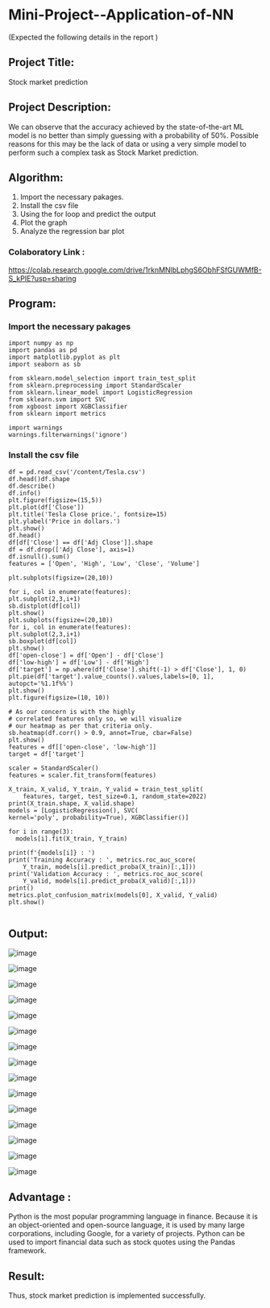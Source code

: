 # Mini-Project--Application-of-NN


(Expected the following details in the report )
## Project Title:
Stock market prediction
## Project Description:
We can observe that the accuracy achieved by the state-of-the-art ML model is no better than simply guessing with a probability of 50%. Possible reasons for this may be the lack of data or using a very simple model to perform such a complex task as Stock Market prediction.
## Algorithm:
1. Import the necessary pakages.
2. Install the csv file
3. Using the for loop and predict the output
4. Plot the graph
5. Analyze the regression bar plot
### Colaboratory Link :
https://colab.research.google.com/drive/1rknMNlbLphgS6ObhFSfGUWMfB-S_kPIE?usp=sharing
## Program:
### Import the necessary pakages
```
import numpy as np
import pandas as pd
import matplotlib.pyplot as plt
import seaborn as sb

from sklearn.model_selection import train_test_split
from sklearn.preprocessing import StandardScaler
from sklearn.linear_model import LogisticRegression
from sklearn.svm import SVC
from xgboost import XGBClassifier
from sklearn import metrics

import warnings
warnings.filterwarnings('ignore')
```
### Install the csv file
```
df = pd.read_csv('/content/Tesla.csv')
df.head()df.shape
df.describe()
df.info()
plt.figure(figsize=(15,5))
plt.plot(df['Close'])
plt.title('Tesla Close price.', fontsize=15)
plt.ylabel('Price in dollars.')
plt.show()
df.head()
df[df['Close'] == df['Adj Close']].shape
df = df.drop(['Adj Close'], axis=1)
df.isnull().sum()
features = ['Open', 'High', 'Low', 'Close', 'Volume']

plt.subplots(figsize=(20,10))

for i, col in enumerate(features):
plt.subplot(2,3,i+1)
sb.distplot(df[col])
plt.show()
plt.subplots(figsize=(20,10))
for i, col in enumerate(features):
plt.subplot(2,3,i+1)
sb.boxplot(df[col])
plt.show()
df['open-close'] = df['Open'] - df['Close']
df['low-high'] = df['Low'] - df['High']
df['target'] = np.where(df['Close'].shift(-1) > df['Close'], 1, 0)
plt.pie(df['target'].value_counts().values,labels=[0, 1], autopct='%1.1f%%')
plt.show()
plt.figure(figsize=(10, 10))

# As our concern is with the highly
# correlated features only so, we will visualize
# our heatmap as per that criteria only.
sb.heatmap(df.corr() > 0.9, annot=True, cbar=False)
plt.show()
features = df[['open-close', 'low-high']]
target = df['target']

scaler = StandardScaler()
features = scaler.fit_transform(features)

X_train, X_valid, Y_train, Y_valid = train_test_split(
	features, target, test_size=0.1, random_state=2022)
print(X_train.shape, X_valid.shape)
models = [LogisticRegression(), SVC(
kernel='poly', probability=True), XGBClassifier()]

for i in range(3):
  models[i].fit(X_train, Y_train)

print(f'{models[i]} : ')
print('Training Accuracy : ', metrics.roc_auc_score(
	Y_train, models[i].predict_proba(X_train)[:,1]))
print('Validation Accuracy : ', metrics.roc_auc_score(
	Y_valid, models[i].predict_proba(X_valid)[:,1]))
print()
metrics.plot_confusion_matrix(models[0], X_valid, Y_valid)
plt.show()


```


## Output:
![image](https://user-images.githubusercontent.com/94677128/205443186-91c4b8b1-2de8-4f50-b43b-8ecdb087bc09.png)

![image](https://user-images.githubusercontent.com/94677128/205443214-edd0ec9d-3c50-407e-ab6b-df8ee14d27c0.png)

![image](https://user-images.githubusercontent.com/94677128/205443246-474d8641-2f43-48d2-88ad-ff878bd3e0d2.png)

![image](https://user-images.githubusercontent.com/94677128/205443273-b0229d74-af0d-4f46-a1e9-7fab4e5ce0e4.png)

![image](https://user-images.githubusercontent.com/94677128/205443292-8ae591e9-629f-4a63-a512-124c434ccc0a.png)

![image](https://user-images.githubusercontent.com/94677128/205443317-59510226-3c16-479f-b3cd-4cfa55cc9f23.png)

![image](https://user-images.githubusercontent.com/94677128/205443339-fbdd7469-c5b7-474e-ba76-2295ab2ac920.png)

![image](https://user-images.githubusercontent.com/94677128/205443349-d74dd7a9-10c8-4912-b0fd-58ee4c078957.png)

![image](https://user-images.githubusercontent.com/94677128/205443367-4c54ccc0-7468-4751-b948-e5142ef30185.png)

![image](https://user-images.githubusercontent.com/94677128/205443382-82bd44ac-ea35-4329-8ab2-d3dabfa346fe.png)

![image](https://user-images.githubusercontent.com/94677128/205443422-bde79f8e-7f64-4b66-b4ff-4b83950413cc.png)

![image](https://user-images.githubusercontent.com/94677128/205443443-184aa7b8-5870-4a17-8d60-e47783d6f501.png)

![image](https://user-images.githubusercontent.com/94677128/205443464-31751399-6296-48f5-9374-988fc83e54b6.png)

![image](https://user-images.githubusercontent.com/94677128/205443494-1b0c5362-1480-4350-9018-77da3769e2f9.png)

![image](https://user-images.githubusercontent.com/94677128/205443516-1fbae57b-a766-4c21-85e1-91f9c1dfb357.png)


## Advantage :
Python is the most popular programming language in finance. Because it is an object-oriented and open-source language, it is used by many large corporations, including Google, for a variety of projects. Python can be used to import financial data such as stock quotes using the Pandas framework.
## Result:
Thus, stock market prediction is implemented successfully.
